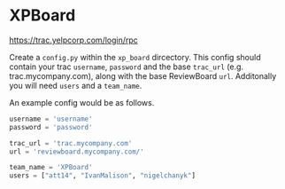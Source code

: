 XPBoard
=======

https://trac.yelpcorp.com/login/rpc

Create a `config.py` within the `xp_board` dircectory. This config should contain your trac `username`, `password` and the base `trac_url` (e.g. trac.mycompany.com), along with the base ReviewBoard `url`. Additonally you will need `users` and a `team_name`.

An example config would be as follows.

```python
username = 'username'
password = 'password'

trac_url = 'trac.mycompany.com'
url = 'reviewboard.mycompany.com/'

team_name = 'XPBoard'
users = ["att14", "IvanMalison", "nigelchanyk"]
```
